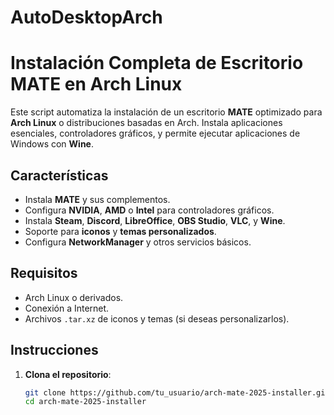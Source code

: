 # AutoDesktopArch


# Instalación Completa de Escritorio MATE en Arch Linux

Este script automatiza la instalación de un escritorio **MATE** optimizado para **Arch Linux** o distribuciones basadas en Arch. Instala aplicaciones esenciales, controladores gráficos, y permite ejecutar aplicaciones de Windows con **Wine**.

## Características

- Instala **MATE** y sus complementos.
- Configura **NVIDIA**, **AMD** o **Intel** para controladores gráficos.
- Instala **Steam**, **Discord**, **LibreOffice**, **OBS Studio**, **VLC**, y **Wine**.
- Soporte para **iconos** y **temas personalizados**.
- Configura **NetworkManager** y otros servicios básicos.

## Requisitos

- Arch Linux o derivados.
- Conexión a Internet.
- Archivos `.tar.xz` de iconos y temas (si deseas personalizarlos).

## Instrucciones

1. **Clona el repositorio**:
   ```bash
   git clone https://github.com/tu_usuario/arch-mate-2025-installer.git
   cd arch-mate-2025-installer
